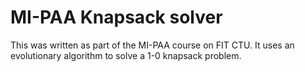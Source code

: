 # MI-PAA Knapsack solver

This was written as part of the MI-PAA course on FIT CTU. It uses an
evolutionary algorithm to solve a 1-0 knapsack problem.